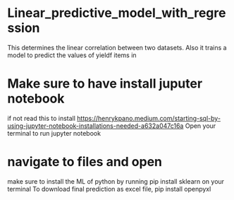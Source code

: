 # Linear_predictive_model_with_regression
This determines the linear correlation between two datasets. Also it trains a model to predict the values of yieldf items in 
# Make sure to have install juputer notebook
if not read this to install https://henrykpano.medium.com/starting-sql-by-using-jupyter-notebook-installations-needed-a632a047c16a
Open your terminal to run jupyter notebook
# navigate to files and open
make sure to install the ML of python by running pip install sklearn on your terminal
To download final prediction as excel file, pip install openpyxl

